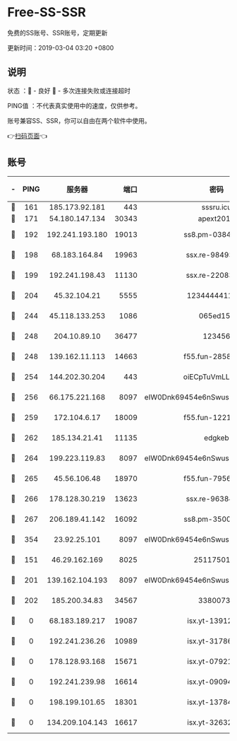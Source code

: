 # Free-SS-SSR

免费的SS账号、SSR账号，定期更新

更新时间：2019-03-04 03:20 +0800

## 说明

状态     ：🙂 - 良好 🙁 - 多次连接失败或连接超时

PING值   ：不代表真实使用中的速度，仅供参考。

账号兼容SS、SSR，你可以自由在两个软件中使用。

👉[扫码页面](https://liesauer.github.io/free-ss-ssr.github.io/)👈

## 账号

|-|PING|服务器|端口|密码|加密方式|区域|
|:----:|:----:|:-----:|-----:|:----:|:----:|:----:|
|🙂|161|185.173.92.181|443|sssru.icu|rc4-md5|RU|
|🙂|171|54.180.147.134|30343|apext2019|chacha20|KR|
|🙂|192|192.241.193.180|19013|ss8.pm-03842768|aes-256-cfb|US|
|🙂|198|68.183.164.84|19963|ssx.re-98493930|aes-256-cfb|US|
|🙂|199|192.241.198.43|11130|ssx.re-22083061|aes-256-cfb|US|
|🙂|204|45.32.104.21|5555|1234444411111|aes-256-cfb|SG|
|🙂|244|45.118.133.253|1086|065ed15a|aes-256-cfb|SG|
|🙂|248|204.10.89.10|36477|123456|aes-256-cfb|US|
|🙂|248|139.162.11.113|14663|f55.fun-28583280|aes-256-cfb|SG|
|🙂|254|144.202.30.204|443|oiECpTuVmLLxk4Ts|aes-256-cfb|US|
|🙂|256|66.175.221.168|8097|eIW0Dnk69454e6nSwuspv9DmS201tQ0D|aes-256-cfb|US|
|🙂|259|172.104.6.17|18009|f55.fun-12212808|aes-256-cfb|US|
|🙂|262|185.134.21.41|11135|edgkeb|aes-256-cfb|GB|
|🙂|264|199.223.119.83|8097|eIW0Dnk69454e6nSwuspv9DmS201tQ0D|aes-256-cfb|US|
|🙂|265|45.56.106.48|18970|f55.fun-79568034|aes-256-cfb|US|
|🙂|266|178.128.30.219|13623|ssx.re-96384846|aes-256-cfb|SG|
|🙂|267|206.189.41.142|16092|ss8.pm-35002158|aes-256-cfb|SG|
|🙂|354|23.92.25.101|8097|eIW0Dnk69454e6nSwuspv9DmS201tQ0D|aes-256-cfb|US|
|🙂|151|46.29.162.169|8025|2511750146|aes-256-cfb|RU|
|🙂|201|139.162.104.193|8097|eIW0Dnk69454e6nSwuspv9DmS201tQ0D|aes-256-cfb|JP|
|🙂|202|185.200.34.83|34567|33800731|aes-256-cfb|US|
|🙁|0|68.183.189.217|19087|isx.yt-13912703|aes-256-cfb|SG|
|🙁|0|192.241.236.26|10989|isx.yt-31786125|aes-256-cfb|US|
|🙁|0|178.128.93.168|15671|isx.yt-07921644|aes-256-cfb|SG|
|🙁|0|192.241.239.98|16614|isx.yt-09094169|aes-256-cfb|US|
|🙁|0|198.199.101.65|18301|isx.yt-13784325|aes-256-cfb|US|
|🙁|0|134.209.104.143|16617|isx.yt-32632339|aes-256-cfb|SG|
